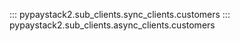 ::: pypaystack2.sub_clients.sync_clients.customers
::: pypaystack2.sub_clients.async_clients.customers
